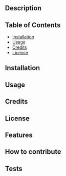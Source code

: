# 
  ## Description

 
## Table of Contents

- [Installation](#installation)
- [Usage](#usage)
- [Credits](#credits)
- [License](#license)

## Installation


## Usage


## Credits


## License

    

    

    

## Features


## How to contribute


## Tests

